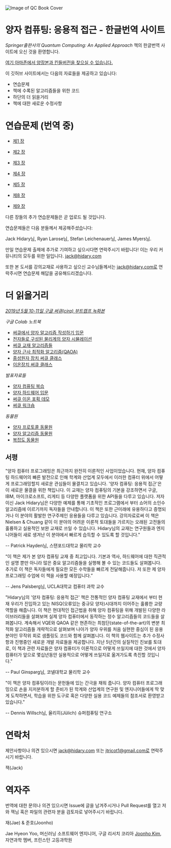 ![Image of QC Book Cover](https://i.imgur.com/uqOxr86.png)

# 양자 컴퓨팅: 응용적 접근 - 한글번역 사이트

*Springer출판사의 Quantum Computing: An Applied Approach* 책의 한글번역 사이트에 오신 것을 환영합니다. 

[여기 아마존에서 양장본과 킨들버전을 찾으실 수 있습니다.](https://www.amazon.com/Quantum-Computing-Approach-Jack-Hidary-ebook/dp/B07X7NDFLZ/ref=tmm_kin_swatch_0?_encoding=UTF8&qid=&sr=)

이 깃허브 사이트에서는 다음의 자료들을 제공하고 있습니다:
  - 연습문제
  - 책에 수록된 알고리즘들을 위한 코드
  - 하단의 더 읽을거리 
  - 책에 대한 새로운 수정사항

# 연습문제 (번역 중)

* [제1 장](./korean/chapter01/problems/chapter01.pdf)

* [제2 장](./korean/chapter02/problems/chapter02.pdf)

* [제3 장](./korean/chapter03/problems/chapter03.pdf)

* [제4 장](./korean/chapter04/problems/chapter04.pdf)

* [제5 장](./korean/chapter05/problems/chapter05.pdf)

* [제8 장](./korean/chapter08/problems/chapter08.pdf)

* [제9 장](./korean/chapter09/problems/chapter09.pdf)

다른 장들의 추가 연습문제들은 곧 업로드 될 것입니다.

연습문제들은 다음 분들께서 제공해주셨습니다:  

Jack Hidary님, Ryan Larose님, Stefan Leichenauer님, James Myers님.  

만일 연습문제 출제에 추가로 기여하고 싶으시다면 연락주시기 바랍니다!  이는 우리 커뮤니티의 모두를 위한 일입니다.  jack@hidary.com 

또한 본 도서를 강의교재로 사용하고 싶으신 교수님들께서는 jack@hidary.com로 연락주시면 연습문제 해답을 공유해드리겠습니다. 

# 더 읽을거리

*[2019년 5월 10-11일 구글 써큐(cirq) 부트캠프 녹화본](https://drive.google.com/corp/drive/folders/18cCJ_AJ-YeCmK0XwD3QbC1ppdUe99ykc)*

*구글 Colab 노트북*

* [써큐에서 양자 알고리즘 작성하기 입문](https://colab.research.google.com/drive/1mrDPc0HSBxgD_-wwif_gUGriM3VTNYoy#forceEdit=true&offline=true&sandboxMode=true)
* [전자들로 구성된 물리계의 양자 시뮬레이션](https://colab.research.google.com/drive/1-oQy0FTtio0P7wUCc3ge7PXlk7aWSAdM)
* [써큐 교재 알고리즘들](https://colab.research.google.com/drive/1X0H39CWQzx2uO9UGiokdseWsxt6ckxOw)
* [양자 근사 최적화 알고리즘(QAOA)](https://colab.research.google.com/drive/1caKw0lZ3ovdxKVQ4QxkSKgTRlQ7DxLJZ)
* [중성원자 장치 써큐 클래스](https://colab.research.google.com/drive/1pO5JrX_ieW8KAxHIqWG_viZSE_F7LDCz)
* [이온장치 써큐 클래스](https://colab.research.google.com/drive/1p_SLX83UzudhHLeZ6UXx_GAp67ElxMXW)

*발표자료들*

* [양자 컴퓨팅 복습](https://drive.google.com/file/d/1JPk_Isr3BzM7t1EZGW0jon2k-78Hn_W5/view?usp=sharing)
* [양자 하드웨어 입문](https://drive.google.com/file/d/1WSwXU_PVArN32tufvBIz2wp7kK2NPMbj/view?usp=sharing)
* [써큐 이온 포획 데모](https://drive.google.com/file/d/1Bl2VxY9_W1SQ2yp3HasKGz3ielDTSvFO/view?usp=sharing)
* [써큐 워크숍](https://drive.google.com/file/d/10CD0j-RFUV5S7sO6x2fOKauYvBqurzt7/view?usp=sharing)

*동물원*
* [양자 프로토콜 동물원](https://wiki.veriqloud.fr) 
* [양자 알고리즘 동물원](http://quantumalgorithmzoo.org/)
* [복잡도 동물원](https://complexityzoo.uwaterloo.ca/Complexity_Zoo)

## 서평

"양자 컴퓨터 프로그래밍은 최근까지 완전히 이론적인 사업이었습니다.
현재, 양자 컴퓨팅 하드웨어의 빠른 발전으로 인해 학계와 산업계 모두에서
이러한 컴퓨터 위에서 어떻게 프로그래밍할지 새로운 관심들이 물결치고 있습니다.
'양자 컴퓨팅: 응용적 접근'은 이 새로운 물결을 위한 책입니다.
이 교재는 양자 컴퓨팅의 기본을 강조하면서 구글, IBM, 마이크로소프트, 리게티 등 다양한 플랫폼을
위한 API들을 다루고 있습니다. 저자이신 Jack Hidary님은 다양한 예제를 통해 기초적인 프로그램에서
부터 쇼어의 소인수 알고리즘에 이르기까지 독자들을 안내합니다.
이 책은 또한 근미래에 유용하다고 증명되거나 이 분야의 활발한 연구주제인 응용들을 다루고 있습니다. 
강의자료로써 이 책은 Nielsen & Chuang 같이 이 분야의 어려운 이론적 토대들을 가르치는 
오래된 고전들의 훌륭하고 실용적인 보완 교재로 쓰일 수 있습니다.
Hidary님의 교재는 연구원들과 엔지니어들이 새로 생겨난 이 분야에서 빠르게 습득할 수 있도록
할 것입니다."

-- Patrick Hayden님, 스탠포드대학교 물리학 교수


“이 책은 제가 본 양자 컴퓨팅 교재 중 최고입니다. 기본과 역사, 하드웨어에 대한
직관적인 설명 뿐만 아니라 많은 중요 알고리즘들을 실행해 볼 수 있는 코드들도 살펴봅니다.
추가로 이 책은 독자들에게 필요한 모든 수학들을 빠르게 전달해줍니다.
저 또한 제 양자 프로그래밍 수업에 이 책을 사용할 예정입니다.”
 
-- Jens Palsberg님, UCLA대학교 컴퓨터 과학 교수


"Hidary님의 '양자 컴퓨팅: 응용적 접근' 책은 전통적인 양자 컴퓨팅 교재에서 부터
현재 우리가 진입하고 있는 NISQ(오류있는 중규모 양자)시대까지 이어주는 훌륭한
교량역할을 해줍니다. 이 책은 현대적인 접근법을 취해 양자 컴퓨팅을 위해 개발된 
다양한 라이브러리들을 살펴보며 실제 양자 컴퓨터에서 동작하는
정수 알고리즘들의 코드들을 살펴봅니다. 
계속해서 VQE와 QAOA 같은 현존하는 최첨단(state-of-the-art)의 변분 최적화 알고리즘들
개략적으로 살펴보며 나아가 양자 우위를 처음 실현한 중심이 된 응용 분야인
무작위 회로 샘플링도 코드와 함께 살펴봅니다.
이 책의 웹사이트는 추가 수정사항과 진행중인 새로운 개발 자료들을 제공합니다.
지난 5년간의 실질적인 진보를 토대로, 이 책과 관련 자료들은 
양자 컴퓨터가 이론적으로 어떻게 쓰일지에 대한 것에서
양자 컴퓨터가 앞으로 몇십년동안 실용적으로 어떻게 쓰일지로 옮겨가도록 촉진할 것입니다."

-- Paul Ginsparg님, 코넬대학교 물리학 교수 

"이 책은 양자 컴퓨팅이라는 문헌들에 있는 간극을 채워 줍니다. 
양자 컴퓨터 프로그래밍으로 손을 지저분하게 할 준비가 된 학계와 산업계의 연구원 및 엔지니어들에게
딱 맞게 도착하면서, 학습을 위한 도구로 혹은 다양한 실용 코드 예제들의 참조서로 환영받고 있습니다."

-- Dennis Willsch님, 율리히(Jülich) 슈퍼컴퓨팅 연구소



# 연락처
  
제안사항이나 의견 있으시면 jack@hidary.com 또는 jtricot1@gmail.com로 연락주시기 바랍니다.
  
잭(Jack)

# 역자주

번역에 대한 문의나 의견 있으시면 Issue에 글을 남겨주시거나 Pull Request를 열고 저와 잭님 혹은 파일의 관련자 분을 검토자로 넣어주시기 바랍니다.

재(Jae) & 준호(Joonho)

Jae Hyeon Yoo, 머신러닝 소프트웨어 엔지니어, 구글 리서치 코리아
[Joonho Kim](https://www.ias.edu/scholars/joonho-kim), 자연과학 멤버, 프린스턴 고등과학원


